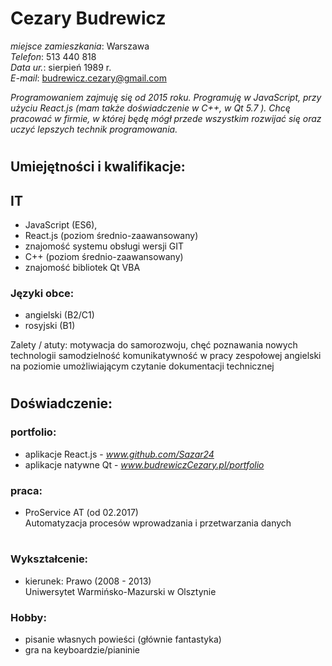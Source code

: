 
# Cezary Budrewicz 


*miejsce zamieszkania*: Warszawa  
*Telefon*: 513 440 818  
*Data ur.*: sierpień 1989 r.   
*E-mail*:  budrewicz.cezary@gmail.com


*Programowaniem zajmuję się od 2015 roku. Programuję w JavaScript, przy użyciu React.js  (mam także doświadczenie w  C++, w Qt 5.7 ).
Chcę pracować w firmie, w której będę mógł przede wszystkim rozwijać się oraz uczyć lepszych technik programowania.* 
#

## Umiejętności i kwalifikacje:   
## IT
- JavaScript (ES6),   
- React.js  (poziom średnio-zaawansowany)
- znajomość systemu obsługi wersji GIT
- C++             (poziom średnio-zaawansowany)
- znajomość bibliotek Qt
VBA


###  Języki obce:
- angielski (B2/C1)  
- rosyjski (B1)


Zalety / atuty:
motywacja do samorozwoju, chęć poznawania nowych technologii
samodzielność
komunikatywność w pracy zespołowej
angielski na poziomie umożliwiającym czytanie dokumentacji technicznej

# 
## Doświadczenie:  
### portfolio:  
- aplikacje React.js - *www.github.com/Sazar24*   
- aplikacje natywne Qt - *www.budrewiczCezary.pl/portfolio*

### praca:  
- ProService AT (od 02.2017)  
Automatyzacja procesów wprowadzania i przetwarzania danych

#
### Wykształcenie:
- kierunek: Prawo (2008 - 2013)  
Uniwersytet Warmińsko-Mazurski w Olsztynie


### Hobby:  
- pisanie własnych powieści (głównie fantastyka)  
- gra na keyboardzie/pianinie
